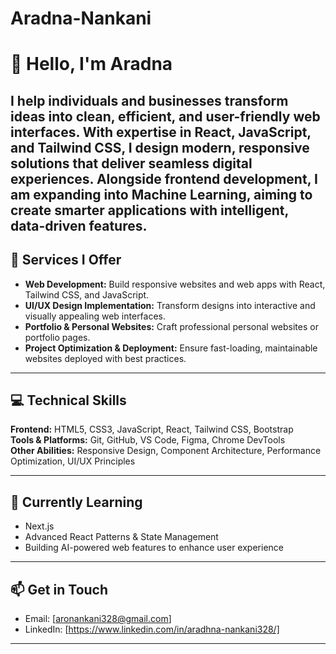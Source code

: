 # Aradna-Nankani


# 👋 Hello, I'm Aradna

I help individuals and businesses transform ideas into clean, efficient, and user-friendly web interfaces. With expertise in React, JavaScript, and Tailwind CSS, I design modern, responsive solutions that deliver seamless digital experiences. Alongside frontend development, I am expanding into Machine Learning, aiming to create smarter applications with intelligent, data-driven features.
---

## 🚀 Services I Offer

- **Web Development:** Build responsive websites and web apps with React, Tailwind CSS, and JavaScript.  
- **UI/UX Design Implementation:** Transform designs into interactive and visually appealing web interfaces.  
- **Portfolio & Personal Websites:** Craft professional personal websites or portfolio pages.  
- **Project Optimization & Deployment:** Ensure fast-loading, maintainable websites deployed with best practices.

---

## 💻 Technical Skills

**Frontend:** HTML5, CSS3, JavaScript, React, Tailwind CSS, Bootstrap  
**Tools & Platforms:** Git, GitHub, VS Code, Figma, Chrome DevTools  
**Other Abilities:** Responsive Design, Component Architecture, Performance Optimization, UI/UX Principles

---

## 🌱 Currently Learning

- Next.js  
- Advanced React Patterns & State Management
- Building AI-powered web features to enhance user experience  
---

## 📫 Get in Touch

- Email: [aronankani328@gmail.com]
- LinkedIn: [https://www.linkedin.com/in/aradhna-nankani328/]
---


